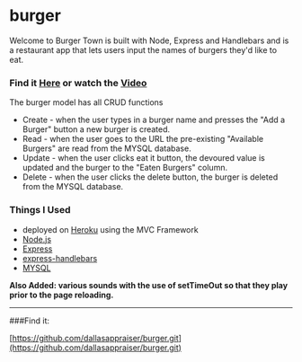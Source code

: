 #	burger

Welcome to Burger Town is built with Node, Express and Handlebars and is a restaurant app that lets users input the names of burgers they'd like to eat.



### Find it [Here]() or watch the [Video](https://drive.google.com/file/d/1NBfHThqpmfYUDJFnSu50z4jC7Ir1DbZc/view?)

The burger model has all CRUD functions

- Create - when the user types in a burger name and presses the "Add a Burger" button a new burger is created. 
- Read  -  when the user goes to the URL the pre-existing "Available Burgers" are read from the MYSQL database.
- Update - when the user clicks eat it button, the devoured value is updated and the burger to the "Eaten Burgers" column.
- Delete - when the user clicks the delete button, the burger is deleted from the MYSQL database.


### Things I Used
- deployed on [Heroku]() using the MVC Framework
- [Node.js](https://nodejs.org/en/)
- [Express](https://www.npmjs.com/package/express)
- [express-handlebars](https://www.npmjs.com/package/express-handlebars)
- [MYSQL](https://www.npmjs.com/package/mysql)

**Also Added: various sounds with the use of setTimeOut so that they play prior to the page reloading.**

----------

###Find it:

[]()

[https://github.com/dallasappraiser/burger.git](https://github.com/dallasappraiser/burger.git)